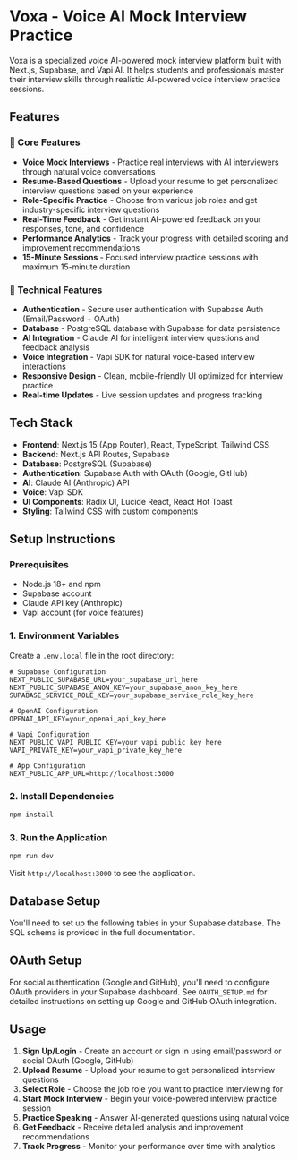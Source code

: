 # Voxa - Voice AI Mock Interview Practice

Voxa is a specialized voice AI-powered mock interview platform built with Next.js, Supabase, and Vapi AI. It helps students and professionals master their interview skills through realistic AI-powered voice interview practice sessions.

## Features

### 🎯 Core Features

- **Voice Mock Interviews** - Practice real interviews with AI interviewers through natural voice conversations
- **Resume-Based Questions** - Upload your resume to get personalized interview questions based on your experience
- **Role-Specific Practice** - Choose from various job roles and get industry-specific interview questions
- **Real-Time Feedback** - Get instant AI-powered feedback on your responses, tone, and confidence
- **Performance Analytics** - Track your progress with detailed scoring and improvement recommendations
- **15-Minute Sessions** - Focused interview practice sessions with maximum 15-minute duration

### 🔧 Technical Features

- **Authentication** - Secure user authentication with Supabase Auth (Email/Password + OAuth)
- **Database** - PostgreSQL database with Supabase for data persistence
- **AI Integration** - Claude AI for intelligent interview questions and feedback analysis
- **Voice Integration** - Vapi SDK for natural voice-based interview interactions
- **Responsive Design** - Clean, mobile-friendly UI optimized for interview practice
- **Real-time Updates** - Live session updates and progress tracking

## Tech Stack

- **Frontend**: Next.js 15 (App Router), React, TypeScript, Tailwind CSS
- **Backend**: Next.js API Routes, Supabase
- **Database**: PostgreSQL (Supabase)
- **Authentication**: Supabase Auth with OAuth (Google, GitHub)
- **AI**: Claude AI (Anthropic) API
- **Voice**: Vapi SDK
- **UI Components**: Radix UI, Lucide React, React Hot Toast
- **Styling**: Tailwind CSS with custom components

## Setup Instructions

### Prerequisites
- Node.js 18+ and npm
- Supabase account
- Claude API key (Anthropic)
- Vapi account (for voice features)

### 1. Environment Variables
Create a `.env.local` file in the root directory:

```env
# Supabase Configuration
NEXT_PUBLIC_SUPABASE_URL=your_supabase_url_here
NEXT_PUBLIC_SUPABASE_ANON_KEY=your_supabase_anon_key_here
SUPABASE_SERVICE_ROLE_KEY=your_supabase_service_role_key_here

# OpenAI Configuration
OPENAI_API_KEY=your_openai_api_key_here

# Vapi Configuration
NEXT_PUBLIC_VAPI_PUBLIC_KEY=your_vapi_public_key_here
VAPI_PRIVATE_KEY=your_vapi_private_key_here

# App Configuration
NEXT_PUBLIC_APP_URL=http://localhost:3000
```

### 2. Install Dependencies
```bash
npm install
```

### 3. Run the Application
```bash
npm run dev
```

Visit `http://localhost:3000` to see the application.

## Database Setup

You'll need to set up the following tables in your Supabase database. The SQL schema is provided in the full documentation.

## OAuth Setup

For social authentication (Google and GitHub), you'll need to configure OAuth providers in your Supabase dashboard. See `OAUTH_SETUP.md` for detailed instructions on setting up Google and GitHub OAuth integration.

## Usage

1. **Sign Up/Login** - Create an account or sign in using email/password or social OAuth (Google, GitHub)
2. **Upload Resume** - Upload your resume to get personalized interview questions
3. **Select Role** - Choose the job role you want to practice interviewing for
4. **Start Mock Interview** - Begin your voice-powered interview practice session
5. **Practice Speaking** - Answer AI-generated questions using natural voice
6. **Get Feedback** - Receive detailed analysis and improvement recommendations
7. **Track Progress** - Monitor your performance over time with analytics
